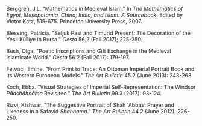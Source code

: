 Berggren, J.L. "Mathematics in Medieval Islam." In _The Mathematics of Egypt, Mesopotamia, China, India, and Islam: A Sourcebook_. Edited by Victor Katz, 515-675. Princeton University Press, 2007.

Blessing, Patricia. "Seljuk Past and Timurid Present: Tile Decoration of the Yesil Külliye in Bursa." _Gesta_ 56.2 (Fall 2017); 225-250.

Bush, Olga. "Poetic Inscriptions and Gift Exchange in the Medieval Islamicate World." _Gesta_ 56.2 (Fall 2017): 179-197.

Fetvaci, Emine. "From Print to Trace: An Ottoman Imperial Portrait Book and Its Western European Models." _The Art Bulletin_ 45.2 (June 2013): 243-268.

Koch, Ebba. "Visual Strategies of Imperial Self-Representation: The Windsor _Pādshāhnāma_ Revisited." _The Art Bulletin_ 99.3 (2017): 93-124.

Rizvi, Kishwar. "The Suggestive Portrait of Shah 'Abbas: Prayer and Likeness in a Safavid _Shahnama_." _The Art Bulletin_ 44.2 (June 2012): 226-250.
